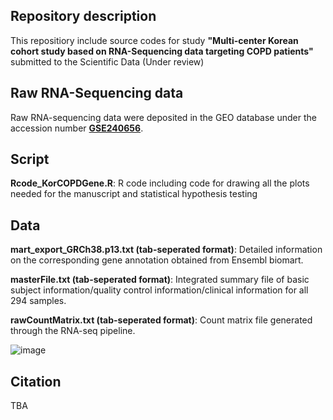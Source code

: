 ## Repository description

This repositiory include source codes for study **"Multi-center Korean cohort study based on RNA-Sequencing data targeting COPD patients"** submitted to the Scientific Data (Under review) 

## Raw RNA-Sequencing data

Raw RNA-sequencing data were deposited in the GEO database under the accession number [**GSE240656**](https://www.ncbi.nlm.nih.gov/geo/query/acc.cgi?acc=GSE240656).

## Script

**Rcode_KorCOPDGene.R**: R code including code for drawing all the plots needed for the manuscript and statistical hypothesis testing

## Data

**mart_export_GRCh38.p13.txt (tab-seperated format)**: Detailed information on the corresponding gene annotation obtained from Ensembl biomart.

**masterFile.txt (tab-seperated format)**: Integrated summary file of basic subject information/quality control information/clinical information for all 294 samples.

**rawCountMatrix.txt (tab-seperated format)**: Count matrix file generated through the RNA-seq pipeline.


![image](https://github.com/ABCLabDB/KoreanCOPD/assets/145737797/5a7cfec0-389c-48ea-937d-051b77b452b1)


## Citation
TBA
